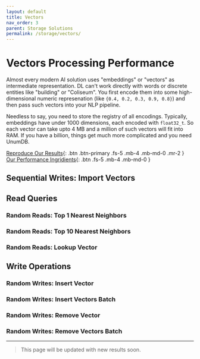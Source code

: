 ```yaml
---
layout: default
title: Vectors
nav_order: 3
parent: Storage Solutions
permalink: /storage/vectors/
---
```


# Vectors Processing Performance

Almost every modern AI solution uses "embeddings" or "vectors" as intermediate representation. DL can't work directly with words or discrete entities like "building" or "Coliseum". You first encode them into some high-dimensional numeric represenation (like `{0.4, 0.2, 0.3, 0.9, 0.8}`) and then pass such vectors into your NLP pipeline.

Needless to say, you need to store the registry of all encodings. Typically, embeddings have under 1000 dimensions, each encoded with `float32_t`. So each vector can take upto 4 MB and a million of such vectors will fit into RAM. If you have a billion, things get much more complicated and you need UnumDB.

[Reproduce Our Results](github.com/unumam/PyStorageBenchmarks){: .btn .btn-primary .fs-5 .mb-4 .mb-md-0 .mr-2 } [Our Performance Ingridients](/storage/recipe){: .btn .fs-5 .mb-4 .mb-md-0 }

## Sequential Writes: Import Vectors

## Read Queries

### Random Reads: Top 1 Nearest Neighbors

### Random Reads: Top 10 Nearest Neighbors

### Random Reads: Lookup Vector

## Write Operations

### Random Writes: Insert Vector

### Random Writes: Insert Vectors Batch

### Random Writes: Remove Vector

### Random Writes: Remove Vectors Batch

---

> This page will be updated with new results soon.
